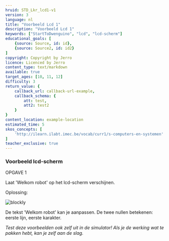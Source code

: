 ```yaml
---
hruid: STD_Lkr_lcd1-v1
version: 3
language: nl
title: "Voorbeeld Lcd 1"
description: "Voorbeeld Lcd 1"
keywords: ["StartToDwenguino", "lcd", "lcd-scherm"]
educational_goals: [
    {source: Source, id: id}, 
    {source: Source2, id: id2}
]
copyright: Copyright by Jerro
licence: Licenced by Jerro
content_type: text/markdown
available: true
target_ages: [10, 11, 12]
difficulty: 3
return_value: {
    callback_url: callback-url-example,
    callback_schema: {
        att: test,
        att2: test2
    }
}
content_location: example-location
estimated_time: 5
skos_concepts: [
    'http://ilearn.ilabt.imec.be/vocab/curr1/s-computers-en-systemen'
]
teacher_exclusive: true
---
```

### Voorbeeld lcd-scherm

OPGAVE 1

Laat 'Welkom robot' op het lcd-scherm verschijnen.

Oplossing:

![blockly](@learning-object/LCDM1-v1/nl/3)

De tekst 'Welkom robot' kan je aanpassen. De twee nullen betekenen: eerste lijn, eerste karakter.

*Test deze voorbeelden ook zelf uit in de simulator! Als je de werking wat te pakken hebt, kan je zelf aan de slag.*